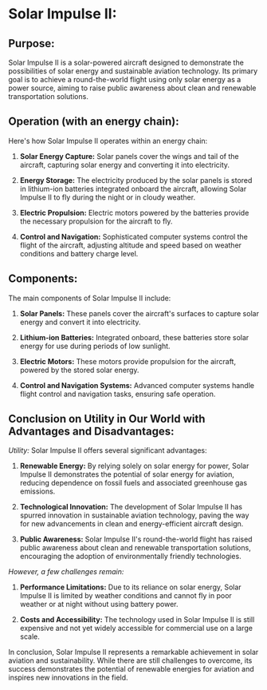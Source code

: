 # Solar Impulse II:

## Purpose:

Solar Impulse II is a solar-powered aircraft designed to demonstrate the possibilities of solar energy and sustainable aviation technology. Its primary goal is to achieve a round-the-world flight using only solar energy as a power source, aiming to raise public awareness about clean and renewable transportation solutions.

## Operation (with an energy chain):

Here's how Solar Impulse II operates within an energy chain:

1. **Solar Energy Capture:** Solar panels cover the wings and tail of the aircraft, capturing solar energy and converting it into electricity.

2. **Energy Storage:** The electricity produced by the solar panels is stored in lithium-ion batteries integrated onboard the aircraft, allowing Solar Impulse II to fly during the night or in cloudy weather.

3. **Electric Propulsion:** Electric motors powered by the batteries provide the necessary propulsion for the aircraft to fly.

4. **Control and Navigation:** Sophisticated computer systems control the flight of the aircraft, adjusting altitude and speed based on weather conditions and battery charge level.

## Components:

The main components of Solar Impulse II include:

1. **Solar Panels:** These panels cover the aircraft's surfaces to capture solar energy and convert it into electricity.

2. **Lithium-ion Batteries:** Integrated onboard, these batteries store solar energy for use during periods of low sunlight.

3. **Electric Motors:** These motors provide propulsion for the aircraft, powered by the stored solar energy.

4. **Control and Navigation Systems:** Advanced computer systems handle flight control and navigation tasks, ensuring safe operation.

## Conclusion on Utility in Our World with Advantages and Disadvantages:

*Utility:* Solar Impulse II offers several significant advantages:

1. **Renewable Energy:** By relying solely on solar energy for power, Solar Impulse II demonstrates the potential of solar energy for aviation, reducing dependence on fossil fuels and associated greenhouse gas emissions.

2. **Technological Innovation:** The development of Solar Impulse II has spurred innovation in sustainable aviation technology, paving the way for new advancements in clean and energy-efficient aircraft design.

3. **Public Awareness:** Solar Impulse II's round-the-world flight has raised public awareness about clean and renewable transportation solutions, encouraging the adoption of environmentally friendly technologies.

*However, a few challenges remain:*

1. **Performance Limitations:** Due to its reliance on solar energy, Solar Impulse II is limited by weather conditions and cannot fly in poor weather or at night without using battery power.

2. **Costs and Accessibility:** The technology used in Solar Impulse II is still expensive and not yet widely accessible for commercial use on a large scale.

In conclusion, Solar Impulse II represents a remarkable achievement in solar aviation and sustainability. While there are still challenges to overcome, its success demonstrates the potential of renewable energies for aviation and inspires new innovations in the field.
